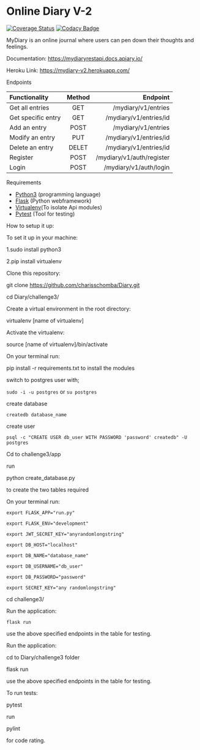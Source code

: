 # Online Diary V-2
[![Coverage Status](https://coveralls.io/repos/github/charisschomba/Diary/badge.svg?branch=Refactor-Tests)](https://coveralls.io/github/charisschomba/Diary?branch=Refactor-Tests)
[![Codacy Badge](https://api.codacy.com/project/badge/Grade/4b7ac2f6873e46be8bfc34ec0efbfd7f)](https://www.codacy.com/app/charisschomba/Diary?utm_source=github.com&amp;utm_medium=referral&amp;utm_content=charisschomba/Diary&amp;utm_campaign=Badge_Grade)

MyDiary is an online journal where users can pen down their thoughts and feelings.

Documentation: https://mydiaryrestapi.docs.apiary.io/

Heroku Link: https://mydiary-v2.herokuapp.com/

Endpoints

| Functionality        |    Method     |         Endpoint               |
| :------------------- |:-------------:| ------------------------------:|
| Get all entries      | GET           | /mydiary/v1/entries            |
| Get specific entry   | GET           | /mydiary/v1/entries/id         |
| Add an entry         | POST          | /mydiary/v1/entries            |
| Modify an entry      | PUT           | /mydiary/v1/entries/id         |
| Delete an entry      | DELET         | /mydiary/v1/entries/id         |
| Register             | POST          | /mydiary/v1/auth/register      |
| Login                | POST          | /mydiary/v1/auth/login         |


Requirements

- [Python3](https://www.python.org/) (programming language)
- [Flask](http://flask.pocoo.org/) (Python webframework)
- [Virtualenv](https://virtualenv.pypa.io/en/stable/)(To isolate Api modules)
- [Pytest](https://docs.pytest.org/en/latest/) (Tool for testing)

How to setup it up:

To set it up in your machine:

1.sudo install python3

2.pip install virtualenv

Clone this repository:

git clone https://github.com/charisschomba/Diary.git

cd Diary/challenge3/

Create a virtual environment in the root directory:

virtualenv [name of virtualenv]

Activate the virtualenv:

source [name of virtualenv]/bin/activate

On your terminal run:

pip install -r requirements.txt
to install the modules

switch to postgres user with;

`sudo -i -u postgres` or `su postgres`

create database

`createdb database_name`

create user

`psql -c "CREATE USER db_user WITH PASSWORD 'password' createdb" -U postgres`

Cd to challenge3/app

run

python create_database.py

to create the two tables required

On your terminal run:

  `export FLASK_APP="run.py"`

  `export FLASK_ENV="development"`

  `export JWT_SECRET_KEY="anyrandomlongstring"`

  `export DB_HOST="localhost"`

  `export DB_NAME="database_name"`

  `export DB_USERNAME="db_user"`

  `export DB_PASSWORD="password"`

  `export SECRET_KEY="any randomlongstring"`

cd  challenge3/

Run the application:

`flask run`

use the above specified endpoints in the table for testing.

Run the application:

cd to Diary/challenge3 folder

flask run


use the above specified endpoints in the table for testing.

To run tests:

pytest

run

pylint

for code rating.


